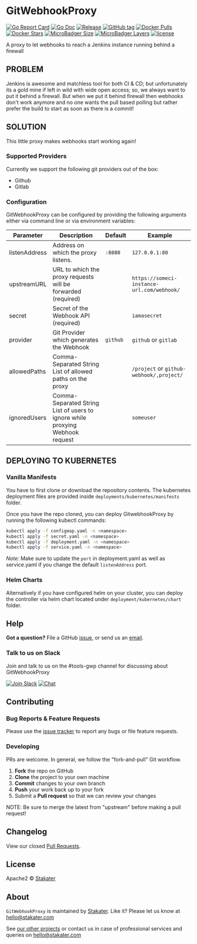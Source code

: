 # GitWebhookProxy

[![Go Report Card](https://goreportcard.com/badge/github.com/stakater/GitWebhookProxy?style=flat-square)](https://goreportcard.com/report/github.com/stakater/GitWebhookProxy)
[![Go Doc](https://img.shields.io/badge/godoc-reference-blue.svg?style=flat-square)](http://godoc.org/github.com/stakater/GitWebhookProxy)
[![Release](https://img.shields.io/github/release/stakater/GitWebhookProxy.svg?style=flat-square)](https://github.com/stakater/GitWebhookProxy/releases/latest)
[![GitHub tag](https://img.shields.io/github/tag/stakater/GitWebhookProxy.svg?style=flat-square)](https://github.com/stakater/GitWebhookProxy/releases/latest)
[![Docker Pulls](https://img.shields.io/docker/pulls/stakater/gitwebhookproxy.svg?style=flat-square)](https://hub.docker.com/r/stakater/GitWebhookProxy/)
[![Docker Stars](https://img.shields.io/docker/stars/stakater/gitwebhookproxy.svg?style=flat-square)](https://hub.docker.com/r/stakater/GitWebhookProxy/)
[![MicroBadger Size](https://img.shields.io/microbadger/image-size/jumanjiman/puppet.svg?style=flat-square)](https://microbadger.com/images/stakater/GitWebhookProxy)
[![MicroBadger Layers](https://img.shields.io/microbadger/layers/_/httpd.svg?style=flat-square)](https://microbadger.com/images/stakater/GitWebhookProxy)
[![license](https://img.shields.io/github/license/stakater/GitWebhookProxy.svg?style=flat-square)](LICENSE)

A proxy to let webhooks to reach a Jenkins instance running behind a firewall

## PROBLEM

Jenkins is awesome and matchless tool for both CI & CD; but unfortunately its a gold mine if left in wild with wide open access; so, we always want to put it behind a firewall. But when we put it behind firewall then webhooks don't work anymore and no one wants the pull based polling but rather prefer the build to start as soon as there is a commit!

## SOLUTION

This little proxy makes webhooks start working again!

### Supported Providers

Currently we support the following git providers out of the box:

* Github
* Gitlab

### Configuration

GitWebhookProxy can be configured by providing the following arguments either via command line or via environment variables:

| Parameter     | Description                                                                   | Default  | Example                                    |
|---------------|-------------------------------------------------------------------------------|----------|--------------------------------------------|
| listenAddress | Address on which the proxy listens.                                           | `:8080`  | `127.0.0.1:80`                             |
| upstreamURL   |          URL to which the proxy requests will be forwarded (required)         |          | `https://someci-instance-url.com/webhook/` |
| secret        | Secret of the Webhook API (required)                                          |          | `iamasecret`                               |
| provider      | Git Provider which generates the Webhook                                      | `github` | `github` or `gitlab`                       |
| allowedPaths  | Comma-Separated String List of allowed paths on the proxy                     |          | `/project` or `github-webhook/,project/`   |
| ignoredUsers  | Comma-Separated String List of users to ignore while proxying Webhook request |          | `someuser`                                 |

## DEPLOYING TO KUBERNETES

### Vanilla Manifests

You have to first clone or download the repository contents. The kubernetes deployment files are provided inside `deployments/kubernetes/manifests` folder.

Once you have the repo cloned, you can deploy GitwebhookProxy by running the following kubectl commands:

```bash
kubectl apply -f configmap.yaml -n <namespace>
kubectl apply -f secret.yaml -n <namespace>
kubectl apply -f deployment.yaml -n <namespace>
kubectl apply -f service.yaml -n <namespace>
```

*Note:* Make sure to update the `port` in deployment.yaml as well as service.yaml if you change the default `listenAddress` port.

### Helm Charts

Alternatively if you have configured helm on your cluster, you can deploy the controller via helm chart located under `deployment/kubernetes/chart` folder.

## Help

**Got a question?**
File a GitHub [issue](https://github.com/stakater/GitWebhookProxy/issues), or send us an [email](mailto:stakater@gmail.com).

### Talk to us on Slack
Join and talk to us on the #tools-gwp channel for discussing about GitWebhookProxy

[![Join Slack](https://stakater.github.io/README/stakater-join-slack-btn.png)](https://stakater-slack.herokuapp.com/)
[![Chat](https://stakater.github.io/README/stakater-chat-btn.png)](https://stakater.slack.com/messages/CA66MMYSE/)

## Contributing

### Bug Reports & Feature Requests

Please use the [issue tracker](https://github.com/stakater/GitWebhookProxy/issues) to report any bugs or file feature requests.

### Developing

PRs are welcome. In general, we follow the "fork-and-pull" Git workflow.

 1. **Fork** the repo on GitHub
 2. **Clone** the project to your own machine
 3. **Commit** changes to your own branch
 4. **Push** your work back up to your fork
 5. Submit a **Pull request** so that we can review your changes

NOTE: Be sure to merge the latest from "upstream" before making a pull request!

## Changelog

View our closed [Pull Requests](https://github.com/stakater/GitWebhookProxy/pulls?q=is%3Apr+is%3Aclosed).

## License

Apache2 © [Stakater](http://stakater.com)

## About

`GitWebhookProxy` is maintained by [Stakater][website]. Like it? Please let us know at <hello@stakater.com>

See [our other projects][community]
or contact us in case of professional services and queries on <hello@stakater.com>

  [website]: http://stakater.com/
  [community]: https://github.com/stakater/